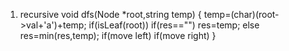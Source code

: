 1) recursive
void dfs(Node *root,string temp)
{
temp=(char)(root->val+'a')+temp;
if(isLeaf(root))
if(res=="") res=temp;
else res=min(res,temp);
if(move left)
if(move right)
}
​